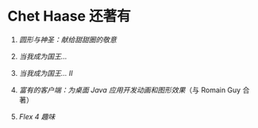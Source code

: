 # Chet Haase 还著有

1.  *圆形与神圣：献给甜甜圈的敬意*

1.  *当我成为国王…*

1.  *当我成为国王… II*

1.  *富有的客户端：为桌面 Java 应用开发动画和图形效果*（与 Romain Guy 合著）

1.  *Flex 4 趣味*
